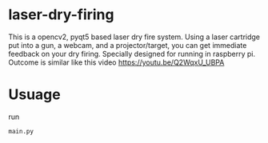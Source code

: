 # laser-dry-firing

This is a opencv2, pyqt5 based laser dry fire system. Using a laser cartridge put into a gun, a webcam, and a projector/target, you can get immediate feedback on your dry firing. Specially designed for running in raspberry pi. Outcome is similar like this video
https://youtu.be/Q2WqxU_UBPA

# Usuage
run 
```
main.py
```
